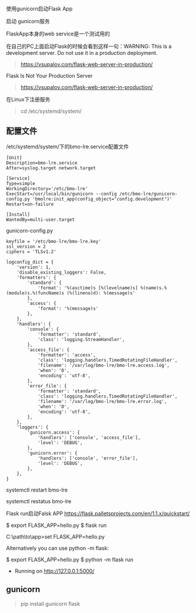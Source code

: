 
使用gunicorn启动Flask App

启动 gunicorn服务

FlaskApp本身的web service是一个测试用的

在自己的PC上面启动Flask的时候会看到这样一句：WARNING: This is a development server. Do not use it in a production deployment.


> https://vsupalov.com/flask-web-server-in-production/

Flask Is Not Your Production Server
> https://vsupalov.com/flask-web-server-in-production/

在Linux下注册服务

> cd /etc/systemd/system/

## 配置文件

/etc/systemd/system/下的bmo-lre.service配置文件

```
[Unit]
Description=bmo-lre.service
After=syslog.target network.target

[Service]
Type=simple
WorkingDirectory='/etc/bmo-lre'
ExecStart=/usr/local/bin/gunicorn --config /etc/bmo-lre/gunicorn-config.py 'bmolre:init_app(config_object="config.development")'
Restart=on-failure

[Install]
WantedBy=multi-user.target

```

gunicorn-config.py
```
keyfile = '/etc/bmo-lre/bmo-lre.key'
ssl_version = 2
ciphers = 'TLSv1.2'

logconfig_dict = {
    'version': 1,
    'disable_existing_loggers': False,
    'formatters': {
        'standard': {
            'format': '%(asctime)s [%(levelname)s] %(name)s.%(module)s.%(funcName)s (%(lineno)d): %(message)s'
        },
        'access': {
            'format': '%(message)s'
        },
    },
    'handlers': {
        'console': {
            'formatter': 'standard',
            'class': 'logging.StreamHandler',
        },
        'access_file': {
            'formatter': 'access',
            'class': 'logging.handlers.TimedRotatingFileHandler',
            'filename': '/var/log/bmo-lre/bmo-lre.access.log',
            'when': 'D',
            'encoding': 'utf-8',
        },
        'error_file': {
            'formatter': 'standard',
            'class': 'logging.handlers.TimedRotatingFileHandler',
            'filename': '/var/log/bmo-lre/bmo-lre.error.log',
            'when': 'D',
            'encoding': 'utf-8',
        },
    },
    'loggers': {
        'gunicorn.access': {
            'handlers': ['console', 'access_file'],
            'level': 'DEBUG',
        },
        'gunicorn.error': {
            'handlers': ['console', 'error_file'],
            'level': 'DEBUG',
        },
    },
}

```



systemctl restart bmo-lre

systemctl restatus bmo-lre

Flask run启动Falsk APP
https://flask.palletsprojects.com/en/1.1.x/quickstart/

$ export FLASK_APP=hello.py
$ flask run

C:\path\to\app>set FLASK_APP=hello.py

Alternatively you can use python -m flask:

$ export FLASK_APP=hello.py
$ python -m flask run
 * Running on http://127.0.0.1:5000/
 
## gunicorn

> pip install gunicorn flask













